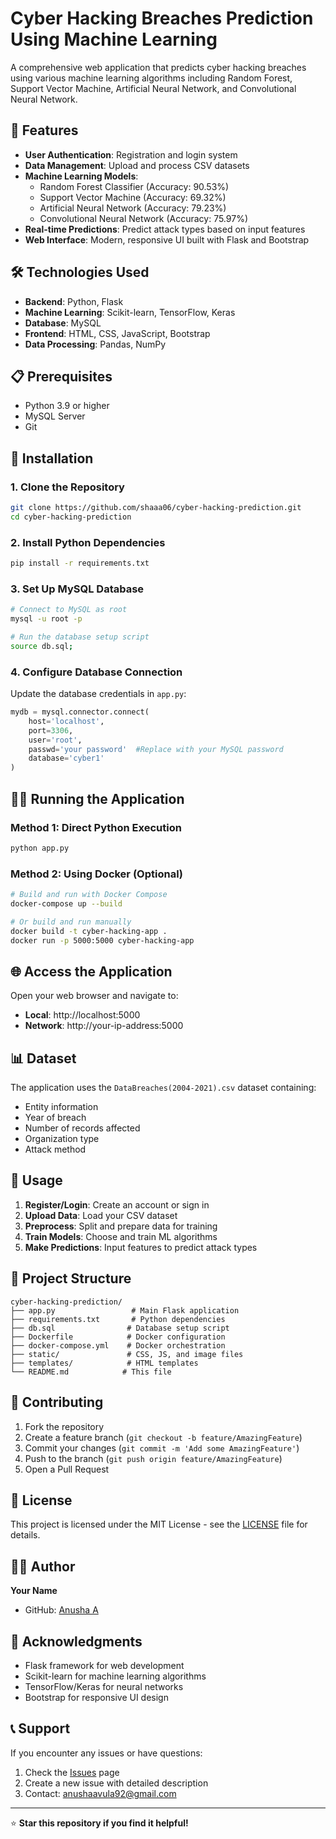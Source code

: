 # Cyber Hacking Breaches Prediction Using Machine Learning

A comprehensive web application that predicts cyber hacking breaches using various machine learning algorithms including Random Forest, Support Vector Machine, Artificial Neural Network, and Convolutional Neural Network.

## 🚀 Features

- **User Authentication**: Registration and login system
- **Data Management**: Upload and process CSV datasets
- **Machine Learning Models**:
  - Random Forest Classifier (Accuracy: 90.53%)
  - Support Vector Machine (Accuracy: 69.32%)
  - Artificial Neural Network (Accuracy: 79.23%)
  - Convolutional Neural Network (Accuracy: 75.97%)
- **Real-time Predictions**: Predict attack types based on input features
- **Web Interface**: Modern, responsive UI built with Flask and Bootstrap

## 🛠️ Technologies Used

- **Backend**: Python, Flask
- **Machine Learning**: Scikit-learn, TensorFlow, Keras
- **Database**: MySQL
- **Frontend**: HTML, CSS, JavaScript, Bootstrap
- **Data Processing**: Pandas, NumPy

## 📋 Prerequisites

- Python 3.9 or higher
- MySQL Server
- Git

## 🚀 Installation

### 1. Clone the Repository
```bash
git clone https://github.com/shaaa06/cyber-hacking-prediction.git
cd cyber-hacking-prediction
```

### 2. Install Python Dependencies
```bash
pip install -r requirements.txt
```

### 3. Set Up MySQL Database
```bash
# Connect to MySQL as root
mysql -u root -p

# Run the database setup script
source db.sql;
```

### 4. Configure Database Connection
Update the database credentials in `app.py`:
```python
mydb = mysql.connector.connect(
    host='localhost',
    port=3306,          
    user='root',        
    passwd='your password'  #Replace with your MySQL password
    database='cyber1'  
)
```

## 🏃‍♂️ Running the Application

### Method 1: Direct Python Execution
```bash
python app.py
```

### Method 2: Using Docker (Optional)
```bash
# Build and run with Docker Compose
docker-compose up --build

# Or build and run manually
docker build -t cyber-hacking-app .
docker run -p 5000:5000 cyber-hacking-app
```

## 🌐 Access the Application

Open your web browser and navigate to:
- **Local**: http://localhost:5000
- **Network**: http://your-ip-address:5000

## 📊 Dataset

The application uses the `DataBreaches(2004-2021).csv` dataset containing:
- Entity information
- Year of breach
- Number of records affected
- Organization type
- Attack method

## 🔧 Usage

1. **Register/Login**: Create an account or sign in
2. **Upload Data**: Load your CSV dataset
3. **Preprocess**: Split and prepare data for training
4. **Train Models**: Choose and train ML algorithms
5. **Make Predictions**: Input features to predict attack types

## 📁 Project Structure

```
cyber-hacking-prediction/
├── app.py                 # Main Flask application
├── requirements.txt       # Python dependencies
├── db.sql                # Database setup script
├── Dockerfile            # Docker configuration
├── docker-compose.yml    # Docker orchestration
├── static/               # CSS, JS, and image files
├── templates/            # HTML templates
└── README.md            # This file
```

## 🤝 Contributing

1. Fork the repository
2. Create a feature branch (`git checkout -b feature/AmazingFeature`)
3. Commit your changes (`git commit -m 'Add some AmazingFeature'`)
4. Push to the branch (`git push origin feature/AmazingFeature`)
5. Open a Pull Request

## 📝 License

This project is licensed under the MIT License - see the [LICENSE](LICENSE) file for details.

## 👨‍💻 Author

**Your Name**
- GitHub: [Anusha A](https://github.com/shaaa06)

## 🙏 Acknowledgments

- Flask framework for web development
- Scikit-learn for machine learning algorithms
- TensorFlow/Keras for neural networks
- Bootstrap for responsive UI design

## 📞 Support

If you encounter any issues or have questions:
1. Check the [Issues](https://github.com/shaaa06/cyber-hacking-prediction/issues) page
2. Create a new issue with detailed description
3. Contact: anushaavula92@gmail.com

---

⭐ **Star this repository if you find it helpful!**




